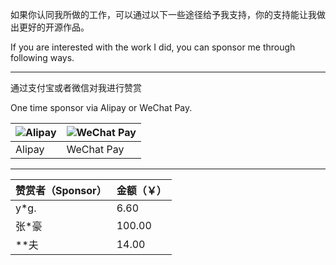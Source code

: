 如果你认同我所做的工作，可以通过以下一些途径给予我支持，你的支持能让我做出更好的开源作品。

If you are interested with the work I did, you can sponsor me through following ways.

---

通过支付宝或者微信对我进行赞赏

One time sponsor via Alipay or WeChat Pay.

| ![Alipay](https://img.tanknee.cn/blogpicbed/2021/07/17/20210717b235e97de6716.png) | ![WeChat Pay](https://img.tanknee.cn/blogpicbed/2021/07/17/20210717f4742af26922c.png) |
| ------------------------------------------------------------ | ------------------------------------------------------------ |
| Alipay                                                       | WeChat Pay                                                   |

---

| 赞赏者（Sponsor） | 金额（￥） |
| ----------------- | ---------- |
| y*g.              | 6.60       |
| 张*豪             | 100.00     |
| **夫              | 14.00      |

